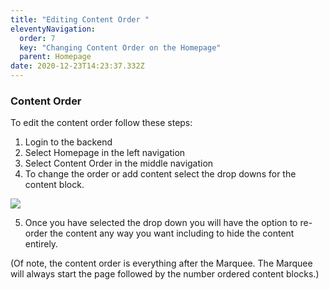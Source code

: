```yaml
---
title: "Editing Content Order "
eleventyNavigation:
  order: 7
  key: "Changing Content Order on the Homepage"
  parent: Homepage
date: 2020-12-23T14:23:37.332Z
---
```

### Content Order

To edit the content order follow these steps:

1. Login to the backend
2. Select Homepage in the left navigation
3. Select Content Order in the middle navigation
4. To change the order or add content select the drop downs for the content block.

![](https://lh3.googleusercontent.com/xqrNCQJiQ_HpFodsP3eKPzvF1J2CrvPLFJ7uTTuiJPhHMW_kZY7QyUUSHL6Eb8dATPqeCvfMEu81v-vNwqEPDNciGQO0gYFQFpsdxUaEWaT_HOjSM5izhhIy_DfcskD9YXo3DZas)

5. Once you have selected the drop down you will have the option to re-order the content any way you want including to hide the content entirely.

(Of note, the content order is everything after the Marquee. The Marquee will always start the page followed by the number ordered content blocks.)
